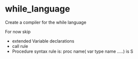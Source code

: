 # while_language
Create a compiler for the while language


For now skip
 - extended Variable declarations
 - call rule
 - Procedure syntax rule is: proc name( var type name .....) is S